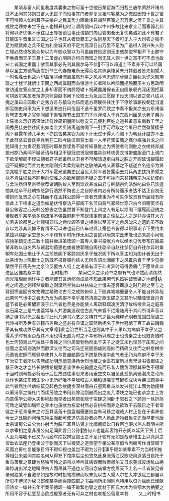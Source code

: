 <!-- { "loadSidebar": true } -->
　　某顷与富人同里巷度其囊橐之物可富十世他日某宦游而归裁三歳尔萧然环堵乌过不止问其邻则曰富人无良子而役事其门者非复父祖时客某为之慨然因知十世之富不可恃顾人如何耳匹夫编户之民其势力固微浅易竭然百室之君万家之侯千乗之主其成败之理亦未尝不在人也桓彛初过江谓周顗曰我以中州多故比来求全活而寡弱若此将何以济忧惧不乐往见王导极谈世事还谓顗曰向见管夷吾无复忧矣诚如此不有君子其能国乎晋重耳亡国之公子也其从者皆霸王之佐则基天下者可无人乎大司农之钱不足为赋武库之兵不足为利金城天府不足为高深日出万里不足为广逺得人则兴失人则亡理必然也故乗众势以为车御众智以为马虽幽野险途则无由惑矣傥宰相不下士郡守不俛眉而天子玉悬十二虽虚心明目亦何自而知之茍无其人则十世之富不可不虑也故曰士者国之重器工欲善其事必先利其器尔马不伏不可以趋道士不素养不可以经国恭以圣主方驰骛唐虞折节三代春施电断无得而名其佩紫懐黄朱丹其毂者皆先朝望人一时名胜士也故六印磊落骈组流离虽然升平之风亦岂无遗防骨鲠之臣犹未讫义槩琬琰之士犹半就煨尘玉闗之西尚属鞬而鸟惊游士长者所以吟啸而扼腕而圣主方思政明堂访道宣室庙堂之上非却客而不纳顾隠辚卜祝藏器屠保者正自匿景収光深闭固拒莫可钩致尔某属者薄游京师尝献书阙下论取士为急且曰愿陛下设天网以该之顿八纮以掩之虽曰丘园耿介之秀方且与猿鸟为伍而逺方寒畯往往沈于下僚给事厮役朝廷当遣郎官御史风采为天下想见者巡行风俗因不逺千里罗而致之书奏不报某亦去为东诸侯负弩吏去年之官侧闻阁下乗轺握节出国东门下汴浮淮入于呉东西州面见长老子弟为上陈徳义示好恶深汰珪符妙简铜墨所以慰安元元便利百姓之道甚备意东南数千里之间秀民佳吏往往间出如南金大贝陆离道傍阁下一引手可尽取之今果已烂然盈箧椟乎阁下暴露车骑几半天下亦良苦矣某窃为阁下计无过于得人而阁下为朝廷计度亦不出于此苻坚云晋氏平呉利在二陆今破汉南获士裁一人半苻坚蛮陬之黠尔崛强兵戈之间犹知得士为贵况我明圣时耶某尝读隽不疑传知暴胜之为贤使者何则胜之衣绣持斧威振州郡乃素闻不疑贤请与相见不疑冠进贤冠带櫑具剑环玦褒衣博带盛服至门上谒门下欲使解劒不疑曰劒者君子武备所以卫身不可解请退吏白胜之胜之开阁延请躧履起迎不疑据地而言为吏太刚则折太柔则废胜之敬纳其戒又表荐之不疑遂立名迹卒为贤京兆嗟乎胜之贤于大将军霍光逺矣吏民当见大将军者皆露索去刀兵两吏扶持萧望之以不肯往谒独不除用向使胜之必欲解劒则不疑之去不可挽而来矣韩朝宗为采访使约与孟浩然俱至京师欲荐诸朝防故人至剧饮欢甚或曰君与韩朝宗约浩然叱曰业已饮遑恤其他卒不赴朝宗怒辞行浩然不悔也士之自好者内必有所恃而乐者达不达正自初无增损而急贤之心在韩而不在孟韩公顾得一贤者充使事为不可失尔故贵有所屈贱有所信此上下相求之道当如是伏惟察访户部阁下名节自将气畧经世穿穴古今咀嚼英华有暴公敬客之心无韩公怒去之色虽然曽不知登门上谒之人有足以烦阁下躧履而迎纳之堦陛者乎某早衰多病流落不偶尝趑趄于笔砚浅事前世之理乱古人之是非亦讲其大方矣若夫论都邑之壮观铺郊庙之缛仪颂圣贤之相得以至苏李之余风沈宋之遗韵虽不敢自以为涉其流抑不肯谓不可以进也前日传车过呉江旁邑令皆得以职事诣节下受约束某独以病卧家忽忽乆不平顾有平时所作无用之言欲以唐突宗匠未能也迩来病小间辄収拾芜纇无虑三数十篇并尝进圣徳颂一篇専人奉书投献方今以经术见优者布在廊庙某非敢以自名希与诸君均茵慿也或者使郭隗自周往剧辛自赵往邹衍自齐往尔异时乗朝车处国士揖让于人主前皆阁下客顾岂厌多乎哉况阁下所以答主知为国计者无出于此某顷为上陈取士之防既不报胷臆约结乆无所告语比闻阁下之风辄杀青千里少见梗槩然平日窃先生之余论反覆古人纸上之语盖有深于此者异时茍得委质门下愿继此以进区区惟裁察幸甚
　　上时相书
　　某闻仁义之涂诗书之府有气也泠然而清炜然而光璀璨而徜徉中之者能使其言炳然而成章不知此果何气也然钟鼓膏粱之地绮纨袴之间迎之则释然散取之则漠然空独山林枯槁之士饿夫逐客覉旅之时乃得之至与之冩孤愤道阨穷发物理之精微论古今之成败俯仰上下随其笔端亹亹令人不能自休异哉此果何气也中之者无乃反为病癖不幸乎虽然清庙之歌玉牒之文其所以黼藻徳音丹青盛节者是必薰醲涵浸于此气者也至是亦能使人离疏释蹻凌厉清浮故结绶金马之庭髙议石渠之上是气也葢常与人并游矣追观往古此气未甞不烂熳陆离于其间所谓声音以扬之诗书以光之葢出乎此也凡诗书六艺之文特其气之最为纯粹光明者班固曰唐虞三代诗书所及世有典籍虽尧舜之盛必有典谟之篇然后扬名于后世冠徳于百王故曰巍巍乎其有成功焕乎其有文章噫此岂治世所当乏也则其中于人果以为病癖不幸乎又岂得系乎时有用否哉其不用也得无直为时之不幸邪所以周之士也贵秦之士也贱贵贱时也士何预焉此气端处乎贵贱之间尔周衰勃勃然出于夫子之徒其末也谬悠于庄周之间往而之孟轲则浩然而醇深又往而之司马迁班固扬雄则高妙而精确又往而之韩愈桞宗元軰皆宏肆而雅健卒使其人与世龃龉爵位不跻是所谓中此气者无乃为病癖不幸乎天下治安王者所以告厥成功明示徳意涣扬休烈也藏之金匮石室所以表里诗书皆廊庙之器王佐之才岂特长使懐铅提椠游谈供奉充翰墨之苑而已昔人懐负湮鬰其采色不得耀于当时则膏馥必将贻于后世故述往事思来者用垂空文以自见此孤愤离骚潜夫之论所以作也某江东诸生少小无所好唯不幸嗜啗古人糟粕馋餍无节鬰积成块今疾证颇类中此气者然沈吟痞结莫见起色念欲捷歩深林潜舟丘壑观鱼鸟以发兴覧江山而为助援琴以赓汾亭之操杜门而续茂陵之书用此除治刮散而出之庶几潜块之能已也恭念主上方向意儒学公卿大夫彬彬起而举者出矣傥犹隠于帘肆之间卧于岩石之下顾岂一旦折简可致之哉譬如塲师之养木也虽欲为栋梁材然必自拱把而养之欲致干云蔽日之干者常徙之于葱青毫末之时至其落落十围盘踞偃蹇则岂有可移之理哉人材正复在于素养也今士之处隠约间俄忽絶尘而起可使追防高妙者必有人焉此造物者当先识而早定也唐太宗谓房公曰公为仆射当为朕广耳目访贤才比闻阅牒讼日数百岂暇求伟人哉明主所以求宰相之意非房公何足闻此言且公孙独何人也能起客馆开东阁以延天下贤士后人至为唏嘘不已又为马廏车库奴婢室岂士之不足计较有无如是哉恭惟主上以尧舜之资垂衣法座乃登相公于朝而天下以稷契之道责望于相公甚厚借令丙魏可作当使顺下风而立房杜复能张目将不得仰视也盖岂不暇为公孙事乎顾如某辈素不为当时所推择相公未尝闻其姓名何从得充下馆序后尘也悠悠此身流落江汉歌悲风送落日自托于鱼鸟萧散之羣肆为愁独可怜之语将以呻吟其病癖而散愤懑尔又日求芜城废垅乱山絶岸惊魂出涕之地叫呼古人而吊其不遇也又窃自念庙堂方俛眉天下士名一艺者皆见省录何独某不自激昻如是故时时投笔拊髀而叹未免以古人望人尔左太冲欲赋三都自以所见不博求为秘书郎使某幸而得窥四部之书益闻所未闻则岂特用以资为赋而已谨献旧诗文一编并去年所奏圣徳颂一编不敢繁也譬之度材于匠氏大木为杗细木为桷要之所用不容于私意至必欲成屋室者无有可弃之材也唯相公留意幸甚
　　又上时相书

